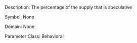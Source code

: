 Description: The percentage of the supply that is speculative

Symbol: None

Domain: None

Parameter Class: Behavioral

